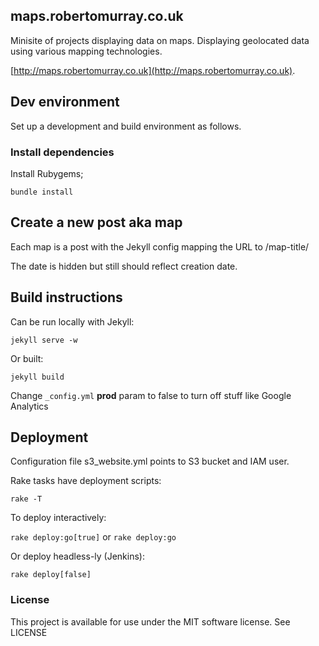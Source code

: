 ## maps.robertomurray.co.uk

Minisite of projects displaying data on maps. Displaying geolocated data using various mapping technologies.

[http://maps.robertomurray.co.uk](http://maps.robertomurray.co.uk).

## Dev environment

Set up a development and build environment as follows.

### Install dependencies

Install Rubygems;

`bundle install`

## Create a new post aka map

Each map is a post with the Jekyll config mapping the URL to /map-title/

The date is hidden but still should reflect creation date.

## Build instructions

Can be run locally with Jekyll:

`jekyll serve -w`

Or built:

`jekyll build`

Change `_config.yml` **prod** param to false to turn off stuff like Google Analytics

## Deployment

Configuration file s3_website.yml points to S3 bucket and IAM user.

Rake tasks have deployment scripts:

`rake -T`

To deploy interactively:

`rake deploy:go[true]` or `rake deploy:go`

Or deploy headless-ly (Jenkins):

`rake deploy[false]`

### License

This project is available for use under the MIT software license.
See LICENSE
